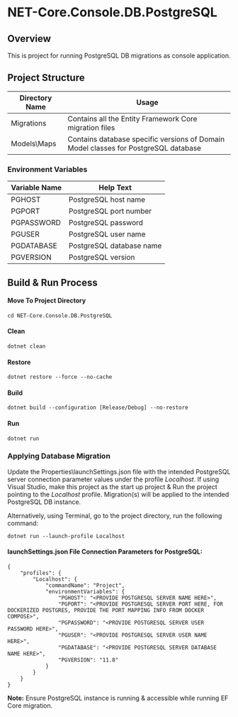 # NET-Core.Console.DB.PostgreSQL

## Overview

This is project for running PostgreSQL DB migrations as console application.

## Project Structure
| Directory Name | Usage |
|----------------|-------|
| Migrations | Contains all the Entity Framework Core migration files |
| Models\Maps | Contains database specific versions of Domain Model classes for PostgreSQL database |

### Environment Variables

| Variable Name | Help Text |
|---------------|-----------|
| PGHOST | PostgreSQL host name |
| PGPORT | PostgreSQL port number |
| PGPASSWORD | PostgreSQL password |
| PGUSER | PostgreSQL user name |
| PGDATABASE | PostgreSQL database name |
| PGVERSION | PostgreSQL version |

## Build & Run Process 	

#### Move To Project Directory
```
cd NET-Core.Console.DB.PostgreSQL
```

#### Clean
```
dotnet clean
```

#### Restore
```
dotnet restore --force --no-cache
```

#### Build
```
dotnet build --configuration [Release/Debug] --no-restore
```

#### Run
```
dotnet run
```
### Applying Database Migration
Update the Properties\launchSettings.json file with the intended PostgreSQL server connection parameter values under the profile *Localhost*. 
If using Visual Studio, make this project as the start up project & Run the project pointing to the *Localhost* profile. Migration(s) will be applied to the intended PostgreSQL DB instance.

Alternatively, using Terminal, go to the project directory, run the following command:
```
dotnet run --launch-profile Localhost
```

#### launchSettings.json File Connection Parameters for PostgreSQL:
```
{
    "profiles": {
        "Localhost": {
            "commandName": "Project",
            "environmentVariables": {
                "PGHOST": "<PROVIDE POSTGRESQL SERVER NAME HERE>",
                "PGPORT": "<PROVIDE POSTGRESQL SERVER PORT HERE, FOR DOCKERIZED POSTGRES, PROVIDE THE PORT MAPPING INFO FROM DOCKER COMPOSE>",
                "PGPASSWORD": "<PROVIDE POSTGRESQL SERVER USER PASSWORD HERE>",
                "PGUSER": "<PROVIDE POSTGRESQL SERVER USER NAME HERE>",
                "PGDATABASE": "<PROVIDE POSTGRESQL SERVER DATABASE NAME HERE>",
                "PGVERSION": "11.8"
            }
        }
    }
}
```
**Note:** Ensure PostgreSQL instance is running & accessible while running EF Core migration.